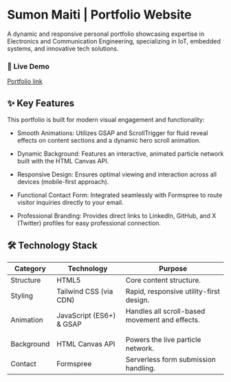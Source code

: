 # Sumon Maiti | Portfolio Website
A dynamic and responsive personal portfolio showcasing expertise in Electronics and Communication Engineering, specializing in IoT, embedded systems, and innovative tech solutions.

### 🔗 Live Demo
[Portfolio link](https://sumonmaiti.github.io/sumon-maiti-portfolio/)

## ✨ Key Features
This portfolio is built for modern visual engagement and functionality:

* Smooth Animations: Utilizes GSAP and ScrollTrigger for fluid reveal effects on content sections and a dynamic hero scroll animation.

* Dynamic Background: Features an interactive, animated particle network built with the HTML Canvas API.

* Responsive Design: Ensures optimal viewing and interaction across all devices (mobile-first approach).

* Functional Contact Form: Integrated seamlessly with Formspree to route visitor inquiries directly to your email.

* Professional Branding: Provides direct links to LinkedIn, GitHub, and X (Twitter) profiles for easy professional connection.

## 🛠️ Technology Stack

| Category | Technology | Purpose |
| --- | --- | --- |
| Structure | HTML5 | Core content structure. |
| Styling | Tailwind CSS (via CDN) | Rapid, responsive utility-first design. |
| Animation | JavaScript (ES6+) & GSAP | Handles all scroll-based movement and effects.<br><br> |
| Background | HTML Canvas API | Powers the live particle network. |
| Contact | Formspree | Serverless form submission handling. |



     
